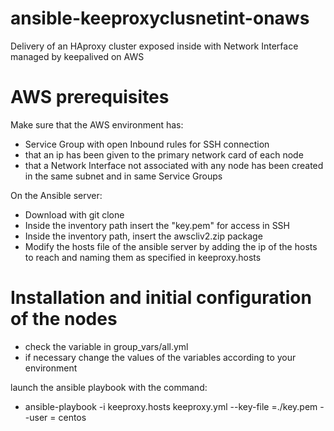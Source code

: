 # ansible-keeproxyclusnetint-onaws
Delivery of an HAproxy cluster exposed inside with Network Interface managed by keepalived on AWS

# AWS prerequisites
Make sure that the AWS environment has:

* Service Group with open Inbound rules for SSH connection
* that an ip has been given to the primary network card of each node
* that a Network Interface not associated with any node has been created in the same subnet and in same Service Groups

On the Ansible server:

* Download with git clone
* Inside the inventory path insert the "key.pem" for access in SSH
* Inside the inventory path, insert the awscliv2.zip package
* Modify the hosts file of the ansible server by adding the ip of the hosts to reach and naming them as specified in keeproxy.hosts

# Installation and initial configuration of the nodes

* check the variable in group_vars/all.yml
* if necessary change the values ​​of the variables according to your environment

launch the ansible playbook with the command:

* ansible-playbook -i keeproxy.hosts keeproxy.yml --key-file =./key.pem --user = centos